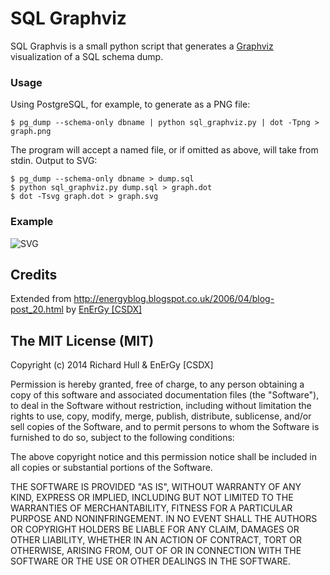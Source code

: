 # SQL Graphviz

SQL Graphvis is a small python script that generates a [Graphviz](http://www.graphviz.org/)
visualization of a SQL schema dump.

### Usage

Using PostgreSQL, for example, to generate as a PNG file:

    $ pg_dump --schema-only dbname | python sql_graphviz.py | dot -Tpng > graph.png

The program will accept a named file, or if omitted as above, will take from stdin.
Output to SVG:

    $ pg_dump --schema-only dbname > dump.sql
    $ python sql_graphviz.py dump.sql > graph.dot
    $ dot -Tsvg graph.dot > graph.svg

### Example

![SVG](https://rawgithub.com/rm-hull/sql_graphviz/master/example.svg)

## Credits

Extended from http://energyblog.blogspot.co.uk/2006/04/blog-post_20.html by [EnErGy [CSDX]](https://www.blogger.com/profile/09096585177254790874)

## The MIT License (MIT)

Copyright (c) 2014 Richard Hull & EnErGy [CSDX]

Permission is hereby granted, free of charge, to any person obtaining a copy
of this software and associated documentation files (the "Software"), to deal
in the Software without restriction, including without limitation the rights
to use, copy, modify, merge, publish, distribute, sublicense, and/or sell
copies of the Software, and to permit persons to whom the Software is
furnished to do so, subject to the following conditions:

The above copyright notice and this permission notice shall be included in all
copies or substantial portions of the Software.

THE SOFTWARE IS PROVIDED "AS IS", WITHOUT WARRANTY OF ANY KIND, EXPRESS OR
IMPLIED, INCLUDING BUT NOT LIMITED TO THE WARRANTIES OF MERCHANTABILITY,
FITNESS FOR A PARTICULAR PURPOSE AND NONINFRINGEMENT. IN NO EVENT SHALL THE
AUTHORS OR COPYRIGHT HOLDERS BE LIABLE FOR ANY CLAIM, DAMAGES OR OTHER
LIABILITY, WHETHER IN AN ACTION OF CONTRACT, TORT OR OTHERWISE, ARISING FROM,
OUT OF OR IN CONNECTION WITH THE SOFTWARE OR THE USE OR OTHER DEALINGS IN THE
SOFTWARE.
